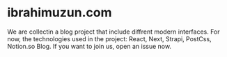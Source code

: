 # ibrahimuzun.com
 We are collectin a blog project that include diffrent modern interfaces. For now, the technologies used in the project: React, Next, Strapi, PostCss, Notion.so Blog. If you want to join us, open an issue now.
